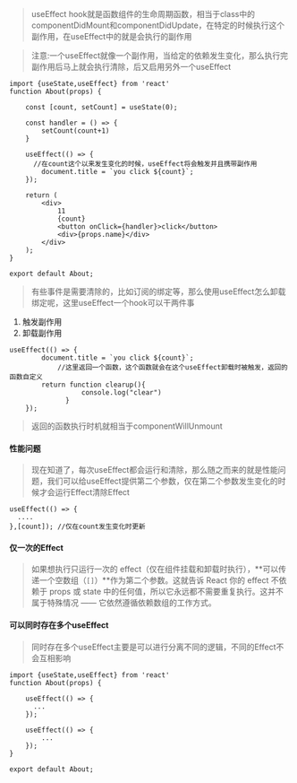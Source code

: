 > useEffect hook就是函数组件的生命周期函数，相当于class中的componentDidMount和componentDidUpdate，在特定的时候执行这个副作用，在useEffect中的就是会执行的副作用

> 注意:一个useEffect就像一个副作用，当给定的依赖发生变化，那么执行完副作用后马上就会执行清除，后又启用另外一个useEffect

```react
import {useState,useEffect} from 'react'
function About(props) {

    const [count, setCount] = useState(0);
  
    const handler = () => {
        setCount(count+1)
    }

    useEffect(() => {
      //在count这个以来发生变化的时候，useEffect将会触发并且携带副作用
        document.title = `you click ${count}`;
    });

    return (
        <div>
            11
            {count}
            <button onClick={handler}>click</button>
            <div>{props.name}</div>
        </div>
    );
}

export default About;

```

> 有些事件是需要清除的，比如订阅的绑定等，那么使用useEffect怎么卸载绑定呢，这里useEffect一个hook可以干两件事

1. 触发副作用
2. 卸载副作用

```react
useEffect(() => {
        document.title = `you click ${count}`;
  			//这里返回一个函数，这个函数就会在这个useEffect卸载时被触发，返回的函数自定义
        return function clearup(){
                  console.log("clear")
              }
    });
```

> 返回的函数执行时机就相当于componentWillUnmount

#### 性能问题

> 现在知道了，每次useEffect都会运行和清除，那么随之而来的就是性能问题，我们可以给useEffect提供第二个参数，仅在第二个参数发生变化的时候才会运行Effect清除Effect

```react
useEffect(() => {
  ....
},[count]); //仅在count发生变化时更新
```

#### 仅一次的Effect

> 如果想执行只运行一次的 effect（仅在组件挂载和卸载时执行），**可以传递一个空数组（`[]`）**作为第二个参数。这就告诉 React 你的 effect 不依赖于 props 或 state 中的任何值，所以它永远都不需要重复执行。这并不属于特殊情况 —— 它依然遵循依赖数组的工作方式。

#### 可以同时存在多个useEffect

> 同时存在多个useEffect主要是可以进行分离不同的逻辑，不同的Effect不会互相影响

```react
import {useState,useEffect} from 'react'
function About(props) {

    useEffect(() => {
      ...
    });
      
    useEffect(() => {
        ...
    });
}

export default About;
```

